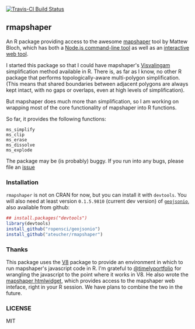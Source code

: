 [![Travis-CI Build Status](https://travis-ci.org/ateucher/rmapshaper.svg?branch=master)](https://travis-ci.org/ateucher/rmapshaper)

## rmapshaper

An R package providing access to the awesome [mapshaper](https://github.com/mbloch/mapshaper/) tool by Mattew Bloch, which has both a [Node.js command-line tool](https://github.com/mbloch/mapshaper/wiki/Introduction-to-the-Command-Line-Tool) as well as an [interactive web tool](http://mapshaper.org/).

I started this package so that I could have mapshaper's [Visvalingam](http://bost.ocks.org/mike/simplify/) simplification method available in R. There is, as far as I know, no other R package that performs topologically-aware multi-polygon simplification. (This means that shared boundaries between adjacent polygons are always kept intact, with no gaps or overlaps, even at high levels of simplification).

But mapshaper does much more than simplification, so I am working on wrapping 
most of the core functionality of mapshaper into R functions.

So far, it provides the following functions:

```
ms_simplify
ms_clip
ms_erase
ms_dissolve
ms_explode
```

The package may be (is probably) buggy. If you run into any bugs, please file an [issue](https://github.com/ateucher/rmapshaper/issues/)

### Installation

`rmapshaper` is not on CRAN for now, but you can install it with `devtools`. 
You will also need at least version `0.1.5.9810` (current dev version) of 
[`geojsonio`](https://github.com/ropensci/geojsonio), also available from github:

```r
## install.packages("devtools")
library(devtools)
install_github("ropensci/geojsonio")
install_github("ateucher/rmapshaper")
```

### Thanks

This package uses the [V8](https://cran.r-project.org/web/packages/V8/index.html) package to provide an environment in which to run mapshaper's javascript code in R. I'm grateful to [@timelyportfolio](https://github.com/timelyportfolio) for wrangling the javascript to the point where it works in V8. He also wrote the [mapshaper htmlwidget](https://github.com/timelyportfolio/mapshaper_htmlwidget), which provides access to the mapshaper web inteface, right in your R session. We have plans to combine the two in the future.

### LICENSE

MIT
